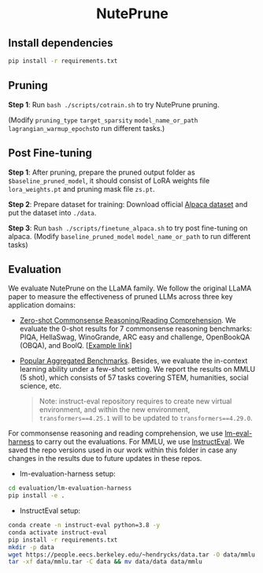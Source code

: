 <h1 align="center"> 
<p> NutePrune </p>
</h1>

## Install dependencies
```bash
pip install -r requirements.txt
```

## Pruning

**Step 1**: Run ``bash ./scripts/cotrain.sh`` to try NutePrune pruning.

(Modify ``pruning_type`` ``target_sparsity`` ``model_name_or_path`` ``lagrangian_warmup_epochs``to run different tasks.)

## Post Fine-tuning

**Step 1**: After pruning, prepare the pruned output folder as ``$baseline_pruned_model``, it should consist of LoRA weights file ``lora_weights.pt`` and pruning mask file ``zs.pt``.

**Step 2**: Prepare dataset for training: Download official [Alpaca dataset](https://raw.githubusercontent.com/tatsu-lab/stanford_alpaca/main/alpaca_data.json) and put the dataset into ``./data``.

**Step 3**: Run ``bash ./scripts/finetune_alpaca.sh`` to try post fine-tuning on alpaca. (Modify ``baseline_pruned_model`` ``model_name_or_path`` to run different tasks)

## Evaluation

We evaluate NutePrune on the LLaMA family. We follow the original LLaMA paper to measure the effectiveness of pruned LLMs across three key application domains:

- [Zero-shot Commonsense Reasoning/Reading Comprehension](./lm-evaluation-harness/). We evaluate the 0-shot results for 7 commonsense reasoning benchmarks: PIQA, HellaSwag, WinoGrande, ARC easy and challenge, OpenBookQA (OBQA), and BoolQ. [[Example link](../scripts/eval_commonsense_lora.sh)]

- [Popular Aggregated Benchmarks](./instruct-eval/). Besides, we evaluate the in-context learning ability under a few-shot setting. We report the results on MMLU (5 shot), which consists of 57 tasks covering STEM, humanities, social science, etc.
    > Note: instruct-eval repository requires to create new virtual environment, and within the new environment, ``transformers==4.25.1`` will to be updated to ``transformers==4.29.0``.

For commonsense reasoning and reading comprehension, we use [lm-eval-harness](https://github.com/EleutherAI/lm-evaluation-harness/tree/master)
to carry out the evaluations. For MMLU, we use [InstructEval](https://github.com/declare-lab/instruct-eval/tree/main). We saved the repo versions used in our work within this folder in case any changes in the results due to future updates in these repos.

- lm-evaluation-harness setup:

``` bash
cd evaluation/lm-evaluation-harness
pip install -e .
```

- InstructEval setup:

``` bash
conda create -n instruct-eval python=3.8 -y
conda activate instruct-eval
pip install -r requirements.txt
mkdir -p data
wget https://people.eecs.berkeley.edu/~hendrycks/data.tar -O data/mmlu.tar
tar -xf data/mmlu.tar -C data && mv data/data data/mmlu
```
